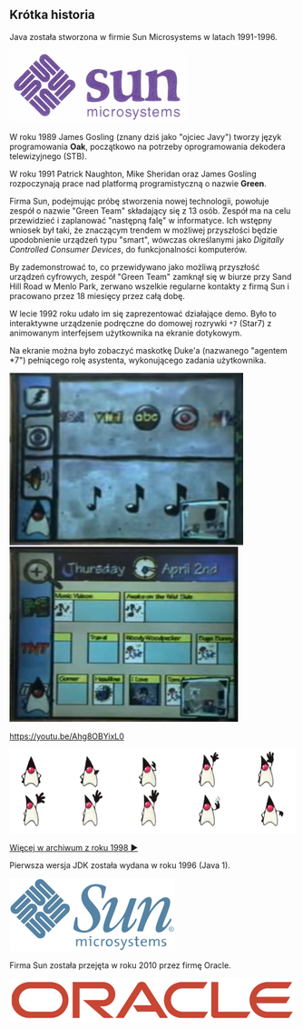 ﻿Krótka historia
---------------

Java została stworzona w firmie Sun Microsystems w latach 1991-1996.

![](image/logo/Sun-1983-128.png)

W roku 1989 James Gosling (znany dziś jako "ojciec Javy") tworzy język programowania **Oak**, początkowo na potrzeby oprogramowania dekodera telewizyjnego (STB).

W roku 1991 Patrick Naughton, Mike Sheridan oraz James Gosling rozpoczynają prace nad platformą programistyczną o nazwie **Green**.

Firma Sun, podejmując próbę stworzenia nowej technologii, powołuje zespół o nazwie "Green Team" składający się z 13 osób.
Zespół ma na celu przewidzieć i zaplanować "następną falę" w informatyce.
Ich wstępny wniosek był taki, że znaczącym trendem w możliwej przyszłości będzie upodobnienie urządzeń typu "smart", wówczas określanymi jako *Digitally Controlled Consumer Devices*, do funkcjonalności komputerów.

By zademonstrować to, co przewidywano jako możliwą przyszłość urządzeń cyfrowych, zespół "Green Team" zamknął się w biurze przy Sand Hill Road w Menlo Park, zerwano wszelkie regularne kontakty z firmą Sun i pracowano przez 18 miesięcy przez całą dobę.

W lecie 1992 roku udało im się zaprezentować działające demo.
Było to interaktywne urządzenie podręczne do domowej rozrywki ``*7`` (Star7) z animowanym interfejsem użytkownika na ekranie dotykowym.

Na ekranie można było zobaczyć maskotkę Duke'a (nazwanego "agentem *7") pełniącego rolę asystenta, wykonującego zadania użytkownika.

![](image/history/star7-duke-1.png) ![](image/history/star7-duke-2.png)

https://youtu.be/Ahg8OBYixL0

![](image/history/duke-waving-book.png)

[Więcej w archiwum z roku 1998 ▶](https://web.archive.org/web/20050420081440/http://java.sun.com/features/1998/05/birthday.html)

Pierwsza wersja JDK została wydana w roku 1996 (Java 1).

![](image/logo/Sun-1996-128.png)

Firma Sun została przejęta w roku 2010 przez firmę Oracle.

![](image/logo/Oracle-128.png)
